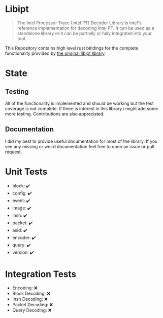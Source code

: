 # Libipt

> The Intel Processor Trace (Intel PT) Decoder Library is Intel's reference
implementation for decoding Intel PT.  It can be used as a standalone library or
it can be partially or fully integrated into your tool.

This Repository contains high level rust bindings for the complete functionality provided by [the original libipt library](https://github.com/intel/libipt).

# State

## Testing

All of the functionality is implemented and should be working
but the test coverage is not complete.
If there is interest in this library i might add some more testing.
Contributions are also appreciated.

## Documentation

I did my best to provide useful documentation for most of the library.
If you see any missing or weird documentation feel free to open an issue or pull request.

# Unit Tests
- block:   ✔️
- config:  ✔️
- event:   ✔️
- image:   ✔️
- insn:    ✔️
- packet:  ✔️
- asid:    ✔️️
- encoder: ✔️
- query:   ✔️
- version: ✔️

# Integration Tests
- Encoding:        ❌
- Block Decoding:  ❌
- Insn Decoding:   ❌
- Packet Decoding: ❌
- Query Decoding:  ❌
